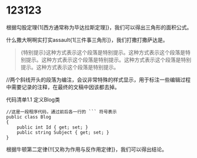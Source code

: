 # 123123

根据勾股定理{1[西方通常称为毕达拉斯定理]}，我们可以得出三角形的面积公式。

什么撒大啊啊实打实assault{1[三件事三角形]}，我们打撒打撒萨达是。

>{特别提示}这种方式表示这个段落是特别提示。这种方式表示这个段落是特别提示。这种方式表示这个段落是特别提示。这种方式表示这个段落是特别提示。这种方式表示这个段落是特别提示。

//两个斜线开头的段落为编注，会议非常特殊的样式显示，用于标注一些编辑过程中需要记录的注释，在最终的文稿中因该都去掉。

代码清单1.1 定义Blog类

```
//这是一段程序代码，通过前后各一行的 ``` 符号表示
public class Blog
{
    public int Id { get; set; }
    public string Subject { get; set; }
}
```

根据牛顿第二定律{!![又称为作用与反作用定律]}，我们可以得出结论。
